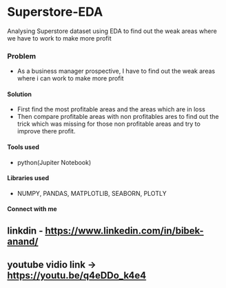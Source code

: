 # Superstore-EDA
Analysing Superstore dataset using EDA to find out the weak areas where we have to work to make more profit
### Problem
* As a business manager prospective, I have to find out the weak areas where i can work to make more profit 
#### Solution 
* First find the most profitable areas and the areas which are in loss 
* Then compare profitable areas with non profitables ares to find out the trick which was missing for those non profitable areas and try to improve there profit.

#### Tools used 
* python(Jupiter Notebook)
#### Libraries used 
* NUMPY, PANDAS, MATPLOTLIB, SEABORN, PLOTLY 
#### Connect with me 
## linkdin - https://www.linkedin.com/in/bibek-anand/
## youtube vidio link -> https://youtu.be/q4eDDo_k4e4



